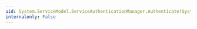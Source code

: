 ```yaml
---
uid: System.ServiceModel.ServiceAuthenticationManager.Authenticate(System.Collections.ObjectModel.ReadOnlyCollection{System.IdentityModel.Policy.IAuthorizationPolicy},System.Uri,System.ServiceModel.Channels.Message@)
internalonly: False
---
```


